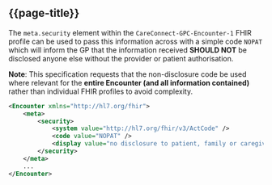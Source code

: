 ## {{page-title}}

The `meta.security` element within the `CareConnect-GPC-Encounter-1` FHIR profile can be used to pass this information across with a simple code `NOPAT` which will inform the GP that the information received **SHOULD NOT** be disclosed anyone else without the provider or patient authorisation.

<div class="nhsd-a-box nhsd-a-box--bg-light-blue nhsd-!t-margin-bottom-6 nhsd-t-body">
    <b>Note</b>: This specification requests that the non-disclosure code be used where relevant for the <b>entire Encounter (and all information contained)</b> rather than individual FHIR profiles to avoid complexity.
</div>


```xml
<Encounter xmlns="http://hl7.org/fhir">
    <meta>
        <security>
            <system value="http://hl7.org/fhir/v3/ActCode" />
            <code value="NOPAT" />
            <display value="no disclosure to patient, family or caregivers without attending provider's authorization" />
        </security>
    </meta>
    ...
</Encounter>
```